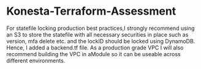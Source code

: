# Konesta-Terraform-Assessment
For statefile locking production best practices,I strongly recommend using an S3 to store the statefile with all necessary securities in place such as version, mfa delete etc. and the lockID should be locked using DynamoDB. Hence, I added a backend.tf file.
As a production grade VPC I will also recommend building the VPC in aModule so it can be useable  across different environments.
